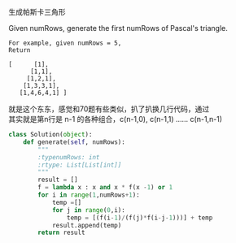 生成帕斯卡三角形


Given numRows, generate the first numRows of Pascal's triangle.
```
For example, given numRows = 5,
Return

[      [1], 
      [1,1],  
     [1,2,1],   
    [1,3,3,1], 
   [1,4,6,4,1] ] 
```
就是这个东东，感觉和70题有些类似，扒了扒换几行代码，通过  
其实就是第n行是 n-1 的各种组合，c(n-1,0), c(n-1,1) …… c(n-1,n-1)
```python
class Solution(object):
    def generate(self, numRows):
        """
        :typenumRows: int
        :rtype: List[List[int]]
        """
        result = []
        f = lambda x : x and x * f(x -1) or 1
        for i in range(1,numRows+1):
            temp =[]
            for j in range(0,i):
                temp = [(f(i-1)/(f(j)*f(i-j-1)))] + temp
            result.append(temp)
        return result
